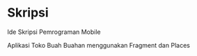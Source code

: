 # Skripsi
Ide Skripsi Pemrograman Mobile

Aplikasi Toko Buah Buahan menggunakan Fragment dan Places
